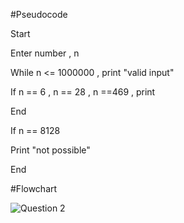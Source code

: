 #Pseudocode

Start

Enter number , n

While n <= 1000000 , print "valid input"

If n == 6 , n == 28 , n ==469 , print 

End 

If n == 8128

Print "not possible"

End

#Flowchart

![Question 2](https://user-images.githubusercontent.com/118046846/211190198-99db8fd1-0389-42c4-87f2-251ee63774f2.jpeg)
